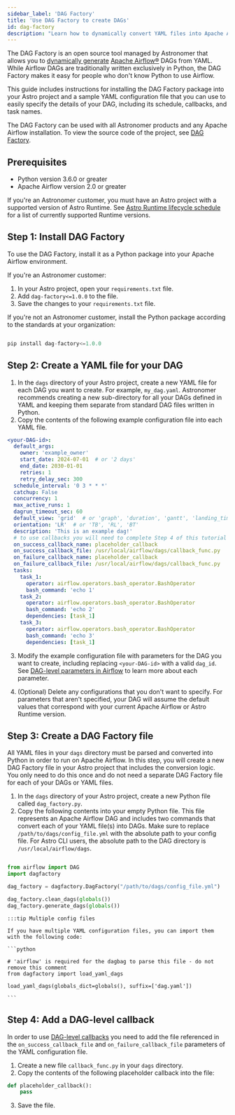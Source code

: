 ```yaml
---
sidebar_label: 'DAG Factory'
title: 'Use DAG Factory to create DAGs'
id: dag-factory
description: "Learn how to dynamically convert YAML files into Apache Airflow® DAGs with the DAG Factory, an open source project that makes creating DAGs easy."
---
```


The DAG Factory is an open source tool managed by Astronomer that allows you to [dynamically generate](dynamically-generating-dags.md) [Apache Airflow®](https://airflow.apache.org/) DAGs from YAML. While Airflow DAGs are traditionally written exclusively in Python, the DAG Factory makes it easy for people who don't know Python to use Airflow.

This guide includes instructions for installing the DAG Factory package into your Astro project and a sample YAML configuration file that you can use to easily specify the details of your DAG, including its schedule, callbacks, and task names.

The DAG Factory can be used with all Astronomer products and any Apache Airflow installation. To view the source code of the project, see [DAG Factory](https://github.com/astronomer/dag-factory).

## Prerequisites

- Python version 3.6.0 or greater
- Apache Airflow version 2.0 or greater

If you're an Astronomer customer, you must have an Astro project with a supported version of Astro Runtime. See [Astro Runtime lifecycle schedule](https://www.astronomer.io/docs/astro/runtime-version-lifecycle-policy#astro-runtime-lifecycle-schedule) for a list of currently supported Runtime versions.

## Step 1: Install DAG Factory

To use the DAG Factory, install it as a Python package into your Apache Airflow environment.

If you're an Astronomer customer:

1. In your Astro project, open your `requirements.txt` file.
2. Add `dag-factory<=1.0.0` to the file.
3. Save the changes to your `requirements.txt` file.

If you're not an Astronomer customer, install the Python package according to the standards at your organization:

```python

pip install dag-factory<=1.0.0

```

## Step 2: Create a YAML file for your DAG

1. In the `dags` directory of your Astro project, create a new YAML file for each DAG you want to create. For example, `my_dag.yaml`. Astronomer recommends creating a new sub-directory for all your DAGs defined in YAML and keeping them separate from standard DAG files written in Python.
2. Copy the contents of the following example configuration file into each YAML file.

```YAML
<your-DAG-id>:
  default_args:
    owner: 'example_owner'
    start_date: 2024-07-01  # or '2 days'
    end_date: 2030-01-01
    retries: 1
    retry_delay_sec: 300
  schedule_interval: '0 3 * * *'
  catchup: False
  concurrency: 1
  max_active_runs: 1
  dagrun_timeout_sec: 60
  default_view: 'grid'  # or 'graph', 'duration', 'gantt', 'landing_times' (for Run Duration in newer versions)
  orientation: 'LR'  # or 'TB', 'RL', 'BT'
  description: 'This is an example dag!'
  # to use callbacks you will need to complete Step 4 of this tutorial
  on_success_callback_name: placeholder_callback
  on_success_callback_file: /usr/local/airflow/dags/callback_func.py
  on_failure_callback_name: placeholder_callback
  on_failure_callback_file: /usr/local/airflow/dags/callback_func.py
  tasks:
    task_1:
      operator: airflow.operators.bash_operator.BashOperator
      bash_command: 'echo 1'
    task_2:
      operator: airflow.operators.bash_operator.BashOperator
      bash_command: 'echo 2'
      dependencies: [task_1]
    task_3:
      operator: airflow.operators.bash_operator.BashOperator
      bash_command: 'echo 3'
      dependencies: [task_1]

```

3. Modify the example configuration file with parameters for the DAG you want to create, including replacing `<your-DAG-id>` with a valid `dag_id`. See [DAG-level parameters in Airflow](airflow-dag-parameters.md) to learn more about each parameter.

4. (Optional) Delete any configurations that you don't want to specify. For parameters that aren't specified, your DAG will assume the default values that correspond with your current Apache Airflow or Astro Runtime version.

## Step 3: Create a DAG Factory file

All YAML files in your `dags` directory must be parsed and converted into Python in order to run on Apache Airflow. In this step, you will create a new DAG Factory file in your Astro project that includes the conversion logic. You only need to do this once and do not need a separate DAG Factory file for each of your DAGs or YAML files.

1. In the `dags` directory of your Astro project, create a new Python file called `dag_factory.py`.
2. Copy the following contents into your empty Python file. This file represents an Apache Airflow DAG and includes two commands that convert each of your YAML file(s) into DAGs. Make sure to replace `/path/to/dags/config_file.yml` with the absolute path to your config file. For Astro CLI users, the absolute path to the DAG directory is `/usr/local/airflow/dags`. 

```python

from airflow import DAG
import dagfactory

dag_factory = dagfactory.DagFactory("/path/to/dags/config_file.yml")

dag_factory.clean_dags(globals())
dag_factory.generate_dags(globals())

```

    :::tip Multiple config files

    If you have multiple YAML configuration files, you can import them with the following code:

    ```python

    # 'airflow' is required for the dagbag to parse this file - do not remove this comment
    from dagfactory import load_yaml_dags

    load_yaml_dags(globals_dict=globals(), suffix=['dag.yaml'])

    ```

## Step 4: Add a DAG-level callback

In order to use [DAG-level callbacks](https://www.astronomer.io/docs/learn/error-notifications-in-airflow#airflow-callbacks) you need to add the file referenced in the `on_success_callback_file` and `on_failure_callback_file` parameters of the YAML configuration file.

1. Create a new file `callback_func.py` in your `dags` directory. 
2. Copy the contents of the following placeholder callback into the file:

```python
def placeholder_callback():
    pass
```

3. Save the file.
